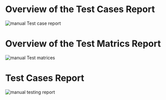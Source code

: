 # Overview of the Test Cases Report

![manual Test case report](https://github.com/user-attachments/assets/01c97733-a72c-415f-b3b6-feb92318fc5c)


# Overview of the Test Matrics Report

![manual Test matrices](https://github.com/user-attachments/assets/5b8e4e32-fb27-47c8-a75a-be40734f4d01)


# Test Cases Report

![manual testing report](https://github.com/user-attachments/assets/491cc072-66f2-4c50-8732-a9eb5e1afc38)

